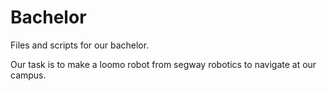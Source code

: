 # Bachelor
Files and scripts for our bachelor.


Our task is to make a loomo robot from segway robotics to navigate at our campus. 
